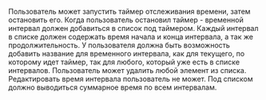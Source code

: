 Пользователь может запустить таймер отслеживания времени, затем остановить его. Когда пользователь остановил таймер - временной интервал должен добавиться в список под таймером. Каждый интервал в списке должен содержать время начала и конца интервала, а так же продолжительность. У пользователя должна быть возможность добавить название для временного интервала, как для текущего, по которому идет таймер, так для любого, который уже есть в списке интервалов. Пользователь может удалить любой элемент из списка. Редактировать время интервала пользователь не может. Под списком должно выводиться суммарное время по всем интервалам.
